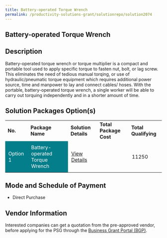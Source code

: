 ```yaml
---
title: Battery-operated Torque Wrench
permalink: /productivity-solutions-grant/solutionrepo/solution2074
---
```


## Battery-operated Torque Wrench

## Description

Battery-operated torque wrench or torque multiplier is a compact and portable tool used to apply specific torque to fasten nut, bolt, or lag screw. This eliminates the need of tedious manual torqing, or use of hydraulic/pneumatic torque equipment which requires additional power source, time and manpower to lay and connect cables/ hoses. With the portable, battery-operated torque wrench, a single worker will be able to carry out torquing independently and in a shorter amount of time. 

## Solution Packages Option(s)

<table>
<tr>
<td><b>No.</b></td>
<td><b>Package Name</b></td>
<td><b>Solution Details</b></td>
<td><b>Total Package Cost</b></td>
<td><b>Total Qualifying</b></td>
</tr>
<tr>
<td style='padding: 10px; background-color: #037E8A; color: #FFFFFF;'>Option 1</td>
<td style='padding: 10px; background-color: #037E8A; color: #FFFFFF;'>Battery-operated Torque Wrench</td>
<td style='padding: 10px;'><a href='' target='_blank'>View Details</a></td>
<td style='padding: 10px;'></td>
<td style='padding: 10px;'>11250</td>
</tr>
</table>

## Mode and Schedule of Payment

 - Direct Purchase

## Vendor Information

 

Interested companies can get a quotation from the pre-approved vendor, before applying for the PSG through the <a href='https://www.businessgrants.gov.sg/'>Business Grant Portal (BGP)</a>.

<script src="/jquery/resize-tables.js"></script>
